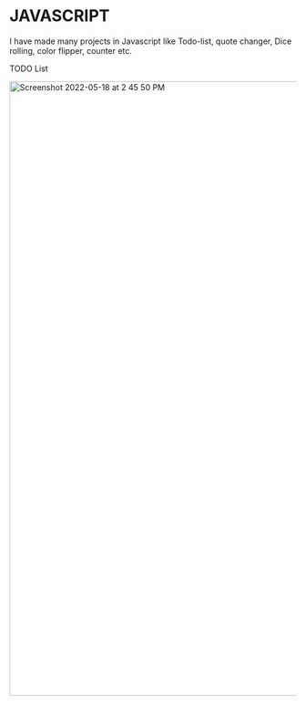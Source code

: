 # JAVASCRIPT
I have made many projects in Javascript like Todo-list, quote changer, Dice rolling, color flipper, counter etc.

TODO List

<img width="1078" alt="Screenshot 2022-05-18 at 2 45 50 PM" src="https://user-images.githubusercontent.com/89776606/169004903-eb9c79f3-7c65-48b9-9465-46d6fc98dcaf.png">
